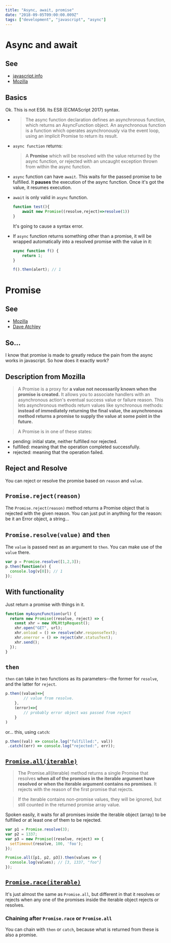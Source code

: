 ```yaml
---
title: "Async, await, promise"
date: "2018-09-05T09:00:00.009Z"
tags: ["development", "javascript", "async"]
---
```

# Async and await
## See
* [javascript.info](https://javascript.info/async-await)
* [Mozilla](https://developer.mozilla.org/en-US/docs/Web/JavaScript/Reference/Statements/async_function)

## Basics
Ok. This is not ES6. Its ES8 (ECMAScript 2017) syntax. 
* > The async function declaration defines an asynchronous function, which returns an AsyncFunction object. An asynchronous function is a function which operates asynchronously via the event loop, using an implicit Promise to return its result.

* `async function` returns: 
    > A **Promise** which will be resolved with the value returned by the async function, or rejected with an uncaught exception thrown from within the async function.
* `async` function can have `await`. This waits for the passed promise to be fulfilled. It **pauses** the execution of the async function. Once it's got the value, it resumes execution.
* `await` is only valid in `async` function. 
    ```javascript
    function test(){
        await new Promise((resolve,reject)=>resolve(1))
    }
    ```
    It's going to cause a syntax error.
* If `async` function returns something other than a promise, it will be wrapped automatically into a resolved promise with the value in it:
    ```javascript
    async function f() {
        return 1;
    }

    f().then(alert); // 1
    ```

# Promise
## See
* [Mozilla](https://developer.mozilla.org/en-US/docs/Web/JavaScript/Reference/Global_Objects/Promise)
* [Dave Atchley](https://www.datchley.name/es6-promises/)

## So...
I know that promise is made to greatly reduce the pain from the async works in javascript. So how does it exactly work?

## Description from Mozilla
> A Promise is a proxy for **a value not necessarily known when the promise is created.** It allows you to associate handlers with an asynchronous action's eventual success value or failure reason. This lets asynchronous methods return values like synchronous methods: **instead of immediately returning the final value, the asynchronous method returns a promise to supply the value at some point in the future.**

> A Promise is in one of these states:

* pending: initial state, neither fulfilled nor rejected.
* fulfilled: meaning that the operation completed successfully.
* rejected: meaning that the operation failed.

## Reject and Resolve
You can reject or resolve the promise based on `reason` and `value`.

## `Promise.reject(reason)`
The `Promise.reject(reason)` method returns a Promise object that is rejected with the given reason.
You can just put in anything for the reason: be it an Error object, a string...

## `Promise.resolve(value)` and `then`
The `value` is passed next as an argument to `then`. You can make use of the `value` there.

```javascript
var p = Promise.resolve([1,2,3]);
p.then(function(v) {
  console.log(v[0]); // 1
});
```

## With functionality 
Just return a promise with things in it.
```javascript
function myAsyncFunction(url) {
  return new Promise((resolve, reject) => {
    const xhr = new XMLHttpRequest();
    xhr.open("GET", url);
    xhr.onload = () => resolve(xhr.responseText);
    xhr.onerror = () => reject(xhr.statusText);
    xhr.send();
  });
}
```

## `then`
`then` can take in two functions as its parameters--the former for `resolve`, and the latter for `reject`.

```javascript
p.then((value)=>{
        // value from resolve. 
    },
    (error)=>{
        // probably error object was passed from reject
    }
)
```

or... this, using `catch`:

```javascript
p.then((val) => console.log("fulfilled:", val))  
 .catch((err) => console.log("rejected:", err));
```

## [`Promise.all(iterable)`](https://developer.mozilla.org/en-US/docs/Web/JavaScript/Reference/Global_Objects/Promise/all)

> The Promise.all(iterable) method returns a single Promise that resolves **when all of the promises in the iterable argument have resolved or when the iterable argument contains no promises**. It rejects with the reason of the first promise that rejects.

> If the iterable contains non-promise values, they will be ignored, but still counted in the returned promise array value.

Spoken easily, it waits for all promises inside the iterable object (array) to be fulfilled or at least one of them to be rejected. 

```javascript
var p1 = Promise.resolve(3);
var p2 = 1337;
var p3 = new Promise((resolve, reject) => {
  setTimeout(resolve, 100, 'foo');
}); 

Promise.all([p1, p2, p3]).then(values => { 
  console.log(values); // [3, 1337, "foo"] 
});
```

## [`Promise.race(iterable)`](https://developer.mozilla.org/en-US/docs/Web/JavaScript/Reference/Global_Objects/Promise/race)

It's just almost the same as `Promise.all`, but different in that it resolves or rejects when any one of the promises inside the iterable object rejects or resolves.

### Chaining after `Promise.race` or `Promise.all`
You can chain with `then` or `catch`, because what is returned from these is also a promise.
